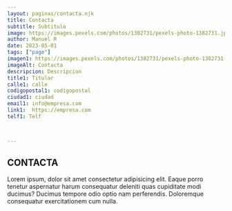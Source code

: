 ```yaml
---
layout: paginas/contacta.njk
title: Contacta
subtitle: Subtitulo
image: https://images.pexels.com/photos/1382731/pexels-photo-1382731.jpeg?auto=compress&cs=tinysrgb&dpr=1&w=500
author: Manuel R
date: 2023-05-01
tags: ["page"]
imagen1: https://images.pexels.com/photos/1382731/pexels-photo-1382731.jpeg?auto=compress&cs=tinysrgb&dpr=1&w=500
imageAlt: Contacta
descripcion: Descripcion
title1: Titular
calle1: calle
codigopostal1: codigopostal
ciudad1: ciudad
email1: info@empresa.com
link1:  https://empresa.com
telf1: Telf



---
```

## CONTACTA
Lorem ipsum, dolor sit amet consectetur adipisicing elit. Eaque porro tenetur aspernatur harum consequatur deleniti quas cupiditate modi ducimus? Ducimus tempore odio optio nam perferendis. Doloremque consequatur exercitationem cum nulla.   
